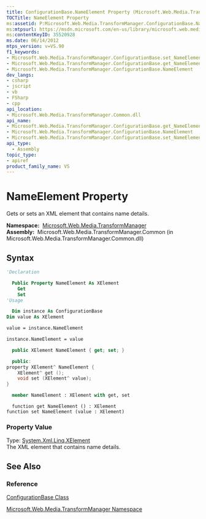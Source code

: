 ```yaml
---
title: ConfigurationBase.NameElement Property (Microsoft.Web.Media.TransformManager)
TOCTitle: NameElement Property
ms:assetid: P:Microsoft.Web.Media.TransformManager.ConfigurationBase.NameElement
ms:mtpsurl: https://msdn.microsoft.com/en-us/library/microsoft.web.media.transformmanager.configurationbase.nameelement(v=VS.90)
ms:contentKeyID: 35520928
ms.date: 06/14/2012
mtps_version: v=VS.90
f1_keywords:
- Microsoft.Web.Media.TransformManager.ConfigurationBase.set_NameElement
- Microsoft.Web.Media.TransformManager.ConfigurationBase.get_NameElement
- Microsoft.Web.Media.TransformManager.ConfigurationBase.NameElement
dev_langs:
- csharp
- jscript
- vb
- FSharp
- cpp
api_location:
- Microsoft.Web.Media.TransformManager.Common.dll
api_name:
- Microsoft.Web.Media.TransformManager.ConfigurationBase.get_NameElement
- Microsoft.Web.Media.TransformManager.ConfigurationBase.NameElement
- Microsoft.Web.Media.TransformManager.ConfigurationBase.set_NameElement
api_type:
  - Assembly
topic_type:
- apiref
product_family_name: VS
---
```


# NameElement Property

Gets or sets an XML element that contains name details.

**Namespace:**  [Microsoft.Web.Media.TransformManager](microsoft-web-media-transformmanager-namespace.md)  
**Assembly:**  Microsoft.Web.Media.TransformManager.Common (in Microsoft.Web.Media.TransformManager.Common.dll)

## Syntax

```vb
'Declaration

  Public Property NameElement As XElement
    Get
    Set
'Usage

  Dim instance As ConfigurationBase
Dim value As XElement

value = instance.NameElement

instance.NameElement = value
```

```csharp
  public XElement NameElement { get; set; }
```

```cpp
  public:
property XElement^ NameElement {
    XElement^ get ();
    void set (XElement^ value);
}
```

``` fsharp
  member NameElement : XElement with get, set
```

```jscript
  function get NameElement () : XElement
function set NameElement (value : XElement)
```

### Property Value

Type: [System.Xml.Linq.XElement](https://msdn.microsoft.com/library/bb340098)  
The XML element that contains name details.  

## See Also

### Reference

[ConfigurationBase Class](configurationbase-class-microsoft-web-media-transformmanager.md)

[Microsoft.Web.Media.TransformManager Namespace](microsoft-web-media-transformmanager-namespace.md)

